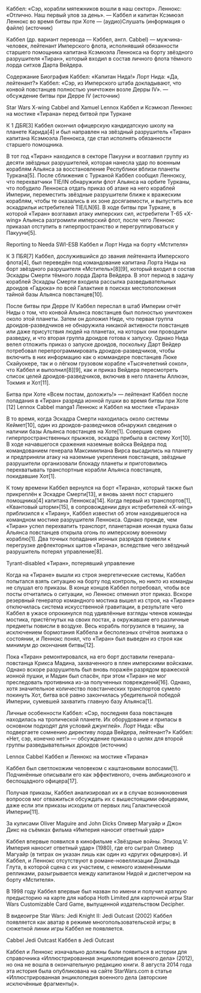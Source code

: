 Каббел: «Сэр, корабли мятежников вошли в наш сектор».
Леннокс: «Отлично. Наш первый улов за день».
— Каббел и капитан Ксэмюэл Леннокс во время битвы при Хоте — (аудио)Слушать (информация о файле) (источник)

Каббел (др. вариант перевода — Кэббел, англ. Cabbel) — мужчина-человек, лейтенант Имперского флота, исполнявший обязанности старшего помощника капитана Ксэмюэла Леннокса на борту звёздного разрушителя «Тиран», который входил в состав личного флота тёмного лорда ситхов Дарта Вейдера.


Содержание
Биография
Каббел: «Капитан Нида!»
Лорт Нида: «Да, лейтенант?»
Каббел: «Сэр, из Имперского штаба докладывают, что конвой повстанцев полностью уничтожен возле Дерры IV».
— обсуждение битвы при Дерре IV (источник)

Star Wars X-wing Cabbel and Xamuel Lennox
Каббел и Ксэмюэл Леннокс на мостике «Тирана» перед битвой при Туркане

К 1 ДБЯ[3] Каббел окончил офицерскую кандидатскую школу на планете Карида[4] и был направлен на звёздный разрушитель «Тиран» капитана Ксэмюэла Леннокса, где стал исполнять обязанности старшего помощника.

В тот год «Тиран» находился в секторе Пакууни и возглавил группу из десяти звёздных разрушителей, которая нанесла удар по военным кораблям Альянса за восстановление Республики вблизи планеты Туркана[5]. После сближения с Турканой Каббел сообщил Ленноксу, что перехватчики TIE/IN обнаружили флот Альянса на орбите Турканы, что побудило Леннокса отдать приказ об атаке на него кораблей Империи, переместить звёздные разрушители ближе к вражеским кораблям, чтобы те оказались в их зоне досягаемости, и выпустить все эскадрильи истребителей TIE/LN[6]. В ходе битвы при Туркане, в которой «Тиран» возглавил атаку имперских сил, истребители Т-65 «X-wing» Альянса разгромили имперский флот, после чего Леннокс приказал отступить в гиперпространство и перегруппироваться у Пакууни[5].

Reporting to Needa SWI-ESB
Каббел и Лорт Нида на борту «Мстителя»

К 3 ПБЯ[7] Каббел, дослужившийся до звания лейтенанта Имперского флота[4], был переведён под командование капитана Лорта Ниды на борт звёздного разрушителя «Мститель»[8][9], который входил в состав Эскадры Смерти тёмного лорда Дарта Вейдера. В этот период в задачу кораблей Эскадры Смерти входила рассылка разведывательных дроидов «Гадюка» по всей Галактике в поисках местоположения тайной базы Альянса повстанцев[10].

После битвы при Дерре IV Каббел переслал в штаб Империи отчёт Ниды о том, что конвой Альянса повстанцев был полностью уничтожен около этой планеты. Затем он доложил Ниде, что первая группа дроидов-разведчиков не обнаружила никакой активности повстанцев или даже присутствия людей на планетах, на которых они проводили разведку, и что вторая группа дроидов готова к запуску. Однако Нида велел отложить приказ о запуске дроидов, поскольку Дарт Вейдер потребовал перепрограммировать дроидов-разведчиков, чтобы включить в них информацию как о коммандере повстанцев Люке Скайуокере, так и о лёгком грузовом корабле «Тысячелетний сокол», что Каббел и выполнил[8][9], как и приказ Вейдера пересмотреть список целей дроидов-разведчиков, включив в него планеты Аллюэн, Токмия и Хот[11].

Битва при Хоте
«Всем постам, доложить!»
— лейтенант Каббел после попадания в «Тиран» разряда ионной пушки во время битвы при Хоте [12]
Lennox Cabbel manga1
Леннокс и Каббел на мостике «Тирана»

В то время, когда Эскадра Смерти находилась около системы Кеймет[10], один из дроидов-разведчиков обнаружил сведения о наличии базы Альянса повстанцев на Хоте[1]. Совершив серию гиперпространственных прыжков, эскадра прибыла в систему Хот[10]. В ходе начавшегося сражения наземные войска Вейдера под командованием генерала Максимилиана Вирса высадились на планету и предприняли атаку на наземные укрепления повстанцев, звёздные разрушители организовали блокаду планеты и приготовились перехватывать транспортные корабли Альянса повстанцев, покидавшие Хот[1].

К тому времени Каббел вернулся на борт «Тирана», который также был прикреплён к Эскадре Смерти[13], и вновь занял пост старшего помощника[4] капитана Леннокса[14]. Когда первый из транспортов[1], «Квантовый шторм»[15], в сопровождении двух истребителей «X-wing» приблизился к «Тирану», Каббел известил об этом находившегося на командном мостике разрушителя Леннокса. Однако прежде, чем «Тиран» успел перехватить транспорт, планетарная ионная пушка базы Альянса повстанцев открыла огонь по имперскому военному кораблю[1]. Два точных попадания ионных разрядов привели к перегрузке дефлекторных щитов «Тирана», вследствие чего звёздный разрушитель потерял управление[8].

Tyrant-disabled
«Тиран», потерявший управление

Когда на «Тиране» вышли из строя энергетические системы, Каббел попытался взять ситуацию на борту под контроль, но никто из команды не слушал его приказы. В конце концов Каббел потребовал, чтобы все посты отчитались о ситуации, но Леннокс отменил этот приказ. Вскоре резервный генератор командного мостика вышел из строя, на «Тиране» отключилась система искусственной гравитации, в результате чего Каббел в ужасе опрокинулся под удивлённые взгляды членов команды мостика, пристёгнутых на своих постах, а окружавшие его различные предметы повисли в воздухе. Весь корабль погрузился в тишину, за исключением бормотания Каббела и бесполезных отчётов экипажа о состоянии, и Леннокс понял, что «Тиран» был выведен из строя как минимум до окончания битвы[12].

Пока «Тиран» ремонтировался, на его борт доставили генерала-повстанца Крикса Мадина, захваченного в плен имперскими войсками. Однако вскоре разрушитель был вновь поражён разрядом вражеской ионной пушки, и Мадин был спасён, при этом «Тиран» не мог преследовать противника из-за полученных повреждений[16]. Однако, хотя значительное количество повстанческих транспортов сумело покинуть Хот, битва всё равно закончилась убедительной победой Империи, сумевшей захватить главную базу Альянса[1].

Личные особенности
Каббел: «Сэр, последняя база повстанцев находилась на тропической планете. Их оборудование и припасы в основном подходят для условий джунглей».
Лорт Нида: «Вы подвергаете сомнению директиву лорда Вейдера, лейтенант?»
Каббел: «Нет, сэр, конечно нет!»
— обсуждение приказа о целях для второй группы разведывательных дроидов (источник)

Lennox Cabbel
Каббел и Леннокс на мостике «Тирана»

Каббел был светлокожим человеком с каштановыми волосами[1]. Подчинённые описывали его как эффективного, очень амбициозного и беспощадного офицера[17].

Получая приказы, Каббел анализировал их и в случае возникновения вопросов мог отважиться обсуждать их с вышестоящими офицерами, даже если эти приказы исходили от первых лиц Галактической Империи[11].

За кулисами
Oliver Maguire and John Dicks
Оливер Магуайр и Джон Дикс на съёмках фильма «Империя наносит ответный удар»

Каббел впервые появился в кинофильме «Звёздные войны. Эпизод V: Империя наносит ответный удар» (1980), где его сыграл Оливер Магуайр (в титрах он указан лишь как один из «других офицеров»). И Каббел, и Леннокс отсутствуют в романе-новеллизации Дональда Глута, в которой сцена с их участием, с немного изменёнными репликами, разыгрывается между капитаном Нидой и диспетчером на борту «Мстителя».

В 1998 году Каббел впервые был назван по имени и получил краткую предысторию на карте для набора Hoth Limited для карточной игры Star Wars Customizable Card Game, выпущенной издательством Decipher.

В видеоигре Star Wars: Jedi Knight II: Jedi Outcast (2002) Каббел появляется как аватар в режиме многопользовательской игры; в сюжетной линии игры Каббел не появляется.

Cabbel Jedi Outcast
Каббел в Jedi Outcast

Каббел и Леннокс изначально должны были появиться в истории для справочника «Иллюстрированная энциклопедия военного дела» (2012), но она не вошла в окончательную редакцию книги. 8 августа 2014 года эта история была опубликована на сайте StarWars.com в статье «Иллюстрированная энциклопедия военного дела (авторские исключённые фрагменты)».

